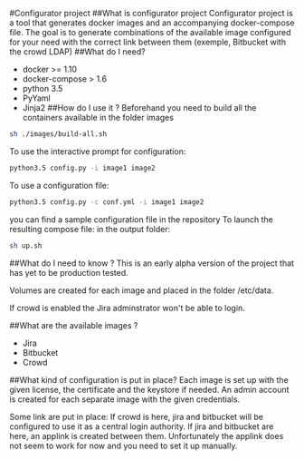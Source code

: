 #Configurator project
##What is configurator project
Configurator project is a tool that generates docker images and an accompanying docker-compose file.
The goal is to generate combinations of the available image configured for your need with the correct link
between them (exemple, Bitbucket with the crowd LDAP)
##What do I need?
* docker >= 1.10
* docker-compose > 1.6
* python 3.5
* PyYaml
* Jinja2
##How do I use it ?
Beforehand you need to build all the containers available in the folder images
```bash
sh ./images/build-all.sh 
```
To use the interactive prompt for configuration:
```bash
python3.5 config.py -i image1 image2
```
To use a configuration file:
```bash
python3.5 config.py -c conf.yml -i image1 image2
```
you can find a sample configuration file in the repository
To launch the resulting compose file:
in the output folder:
```bash
sh up.sh
```
##What do I need to know ?
This is an early alpha version of the project that has yet to be production tested.

Volumes are created for each image and placed in the folder /etc/data.

If crowd is enabled the Jira adminstrator won't be able to login.

##What are the available images ?
* Jira
* Bitbucket
* Crowd

##What kind of configuration is put in place?
Each image is set up with the given license, the certificate and the keystore if needed. An admin account is created for each separate image with the given credentials. 

Some link are put in place:
If crowd is here, jira and bitbucket will be configured to use it as a central login authority. 
If jira and bitbucket are here, an applink is created between them. Unfortunately the applink does not seem to work for now and you need to set it up manually. 